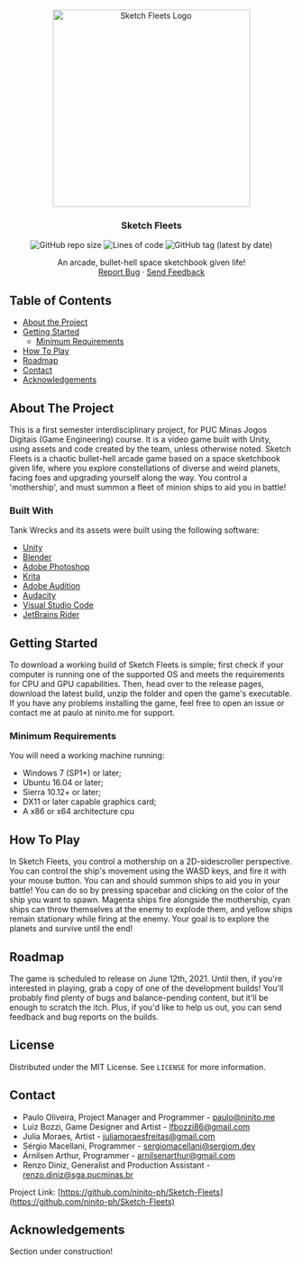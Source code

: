 <!--
*** Thanks for checking out this README Template. If you have a suggestion that would
*** make this better, please fork the repo and create a pull request or simply open
*** an issue with the tag "enhancement".
*** Thanks again! Now go create something AMAZING! :D
-->





<!-- PROJECT SHIELDS -->
<!--
*** I'm using markdown "reference style" links for readability.
*** Reference links are enclosed in brackets [ ] instead of parentheses ( ).
*** See the bottom of this document for the declaration of the reference variables
*** for contributors-url, forks-url, etc. This is an optional, concise syntax you may use.
*** https://www.markdownguide.org/basic-syntax/#reference-style-links
-->




<!-- PROJECT LOGO -->
<br />
<p align="center">
  <a href="https://github.com/ninito-ph/Tank-Wrecks/blob/master/README.md">
    <img src="https://imgur.com/J02dVnU.png" alt="Sketch Fleets Logo" width="350" height="350">
  </a>
 
<h3 align="center">Sketch Fleets</h3>
  <p align="center">
  <img alt="GitHub repo size" src="https://img.shields.io/github/repo-size/ninito-ph/Sketch-Fleets">
  <img alt="Lines of code" src="https://img.shields.io/tokei/lines/github/ninito-ph/Sketch-Fleets">
  <img alt="GitHub tag (latest by date)" src="https://img.shields.io/github/v/tag/ninito-ph/Sketch-Fleets?label=version">
  <br />
    </p>
  </p>
  
  <p align="center">
    An arcade, bullet-hell space sketchbook given life!
    <br />
    <a href="https://github.com/ninito-ph/Sketch-Fleets/issues">Report Bug</a>
    ·
    <a href="#contact">Send Feedback</a>
  </p>
</p>



<!-- TABLE OF CONTENTS -->
## Table of Contents

* [About the Project](#about-the-project)
* [Getting Started](#getting-started)
  * [Minimum Requirements](#minimum-requirements)
* [How To Play](#how-to-play)
* [Roadmap](#roadmap)
* [Contact](#contact)
* [Acknowledgements](#acknowledgements)



<!-- ABOUT THE PROJECT -->
## About The Project

This is a first semester interdisciplinary project, for PUC Minas Jogos Digitais (Game Engineering) course. It is a video game built with Unity, using assets and code created by the team, unless otherwise noted. Sketch Fleets is a chaotic bullet-hell arcade game based on a space sketchbook given life, where you explore constellations of diverse and weird planets, facing foes and upgrading yourself along the way. You control a 'mothership', and must summon a fleet of minion ships to aid you in battle!

### Built With
Tank Wrecks and its assets were built using the following software:
* [Unity](https://unity.com/)
* [Blender](https://www.blender.org/)
* [Adobe Photoshop](https://www.adobe.com/products/photoshop.html)
* [Krita](https://krita.org)
* [Adobe Audition](https://www.adobe.com/products/audition.html)
* [Audacity](https://www.audacityteam.org/)
* [Visual Studio Code](https://code.visualstudio.com/)
* [JetBrains Rider](https://www.jetbrains.com/rider/)



<!-- GETTING STARTED -->
## Getting Started

To download a working build of Sketch Fleets is simple; first check if your computer is running one of the supported OS and meets the requirements for CPU and GPU capabilities. Then, head over to the release pages, download the latest build, unzip the folder and open the game's executable. If you have any problems installing the game, feel free to open an issue or contact me at paulo at ninito.me for support.

### Minimum Requirements

You will need a working machine running:
* Windows 7 (SP1+) or later;
* Ubuntu 16.04 or later;
* Sierra 10.12+ or later;
* DX11 or later capable graphics card;
* A x86 or x64 architecture cpu

<!-- USAGE EXAMPLES -->
## How To Play

In Sketch Fleets, you control a mothership on a 2D-sidescroller perspective. You can control the ship's movement using the WASD keys, and fire it with your mouse button. You can and should summon ships to aid you in your battle! You can do so by pressing spacebar and clicking on the color of the ship you want to spawn. Magenta ships fire alongside the mothership, cyan ships can throw themselves at the enemy to explode them, and yellow ships remain stationary while firing at the enemy. Your goal is to explore the planets and survive until the end!

<!-- ROADMAP -->
## Roadmap

The game is scheduled to release on June 12th, 2021. Until then, if you're interested in playing, grab a copy of one of the development builds! You'll probably find plenty of bugs and balance-pending content, but it'll be enough to scratch the itch. Plus, if you'd like to help us out, you can send feedback and bug reports on the builds. 


<!-- LICENSE -->
## License

Distributed under the MIT License. See `LICENSE` for more information.


<!-- CONTACT -->
## Contact

* Paulo Oliveira, Project Manager and Programmer - paulo@ninito.me
* Luiz Bozzi, Game Designer and Artist - lfbozzi86@gmail.com
* Julia Moraes, Artist - juliamoraesfreitas@gmail.com
* Sérgio Macellani, Programmer - sergiomacellani@sergiom.dev
* Árnilsen Arthur, Programmer - arnilsenarthur@gmail.com
* Renzo Diniz, Generalist and Production Assistant - renzo.diniz@sga.pucminas.br

Project Link: [https://github.com/ninito-ph/Sketch-Fleets](https://github.com/ninito-ph/Sketch-Fleets)


<!-- ACKNOWLEDGEMENTS -->
## Acknowledgements

Section under construction!

